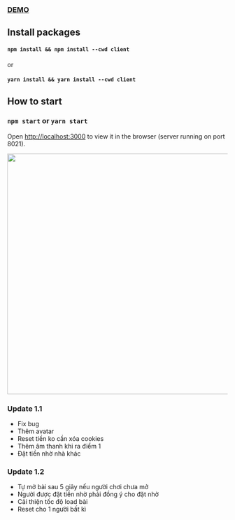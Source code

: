 ### <a href="https://3cay.hiepnguyen.site/">DEMO</a>

## Install packages
#### `npm install && npm install --cwd client` 
or
####  `yarn install && yarn install --cwd client`

## How to start
### `npm start` or `yarn start`
Open [http://localhost:3000](http://localhost:3000) to view it in the browser (server running on port 8021).

<p align="center">
  <img width="550" src="https://i.ibb.co/PN57jPM/Screenshot-20220221-085402.png"/>
</p>

### Update 1.1
  - Fix bug
  - Thêm avatar
  - Reset tiền ko cần xóa cookies
  - Thêm âm thanh khi ra điểm 1
  - Đặt tiền nhờ nhà khác

### Update 1.2
  - Tự mở bài sau 5 giây nếu người chơi chưa mở
  - Người được đặt tiền nhờ phải đồng ý cho đặt nhờ
  - Cải thiện tốc độ load bài
  - Reset cho 1 người bất kì